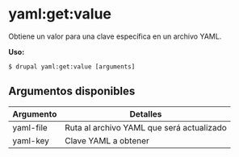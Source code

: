 # yaml:get:value
Obtiene un valor para una clave específica en un archivo YAML.

**Uso:**
```
$ drupal yaml:get:value [arguments]
```

## Argumentos disponibles
Argumento | Detalles
---------|-------------
yaml-file | Ruta al archivo YAML que será actualizado
yaml-key | Clave YAML a obtener
